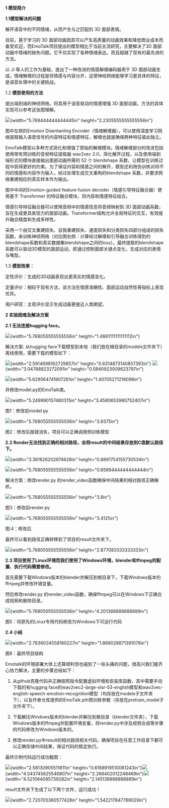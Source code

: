 **1 模型简介**

**1.1模型解决的问题**

解开语音中的不同情绪，从而产生与之匹配的 3D 面部表情。

目前，基于学习的 3D
面部动画因其可以产生高质量的动画效果和降低商业成本而备受欢迎，而EmoTalk项目提出的模型相比于当前主流研究，主要解决了3D
面部动画中情绪的缺失问题。它不仅实现了各种情绪表达，而且超越了现有的最先进的方法。

以 Ji 等人的工作为基础，提出了一种改进的情感解缠编码器用于 3D
面部动画生成。情绪解缠的过程是将情感与内容分开，这使神经网络能够学习更具体的特征，是语音处理中的关键挑战。

1.2 **模型使用的方法**

提出端到端的神经网络，将其用于语音驱动的情感增强 3D
面部动画，方法的具体实现可以参考这张图理解。

![](./images/media/image1.png){width="5.769444444444445in"
height="2.2305555555555556in"}

图中左侧的Emotion Disentanling
Encoder（情绪解缠器），可以使用深度学习网络提取输入语音信号的内容特征和情感特征，解缠也就是确保两种特征彼此独立。

EmoTalk模型以多种方式简化和增强了原始的解缠模块。情绪解缠部分的改进包括使用带有预训练的音频特征提取器
wav2vec
2.0，简化解开过程，以及使用端到端形式的模块直接输出面部动画所需的 52 个
blendshape
系数，让模型在训练过程中获得更好的约束。为了保证内容和情感之间的解开，模型还利用伪训练对将不同的情感和内容作为输入，经过处理生成交叉重构的blendshape
系数，并要求网络重建相应的真实样本作为输出。

图中中间的Emotion-guided feature fusion
decoder（情感引导特征融合器）使用基于 Transformer
的特征融合模块，将内容和情感特征结合。

情感引导特征融合器可以使用音频中的情感信息将音频映射到 3D
面部动画系数，旨在生成更具表现力的面部动画。Transformer结构允许全局特征的交互，有效提升融合精度和生成多样性。

采用一个由交叉重建损失、自我重建损失、速度损失和分类损失四部分组成的损失函数，来训练神经网络（对应图右侧：计算经过解缠和引导融合训练得到的blendshape系数和真实数据集blendshape之间的loss）。最终提取的blendshape
系数可以驱动3D模型的面部运动，即通过控制面部关键点变化，生成对应的表情与嘴型。

1.3 **模型效果：**

定性评价：生成的3D动画表现出更真实的情感变化。

定量评价：相较于现有方法，该方法在情感准确性、面部运动自然性等指标上表现优异。

用户研究：主观评价显示生成动画更接近人类期望。

**2 实验困难及解决方案**

**2.1 无法连接hugging face。**

![](./images/media/image1.png){width="5.768055555555556in"
height="1.4861111111111112in"}

解决方案: 从hugging
face下载模型到本地（我们放在根目录的models文件夹下）离线使用，需要下载的模型如下：

![](./images/media/image2.png){width="2.5914698162729657in"
height="0.6314873140857393in"}
![](./images/media/image3.png){width="3.04788823272091in"
height="0.5940923009623797in"}

![](./images/media/image4.png){width="5.629564741907261in"
height="1.40705271216098in"}

并修改model.py的EmoTalk类。

![](./images/media/image5.png){width="5.249990157480315in"
height="3.4580653980752407in"}

图1：修改前model.py

![](./images/media/image6.png){width="5.768055555555556in"
height="3.9375in"}

图2：修改后报错消失，项目可以正确调用预训练模型

**2.2 Render无法找到正确的相对路径，会将result的中间结果存放到C盘默认路径下。**

![](./images/media/image7.png){width="3.361626202974628in"
height="0.8891754155730534in"}

![](./images/media/image8.png){width="5.768055555555556in"
height="0.6569444444444444in"}

解决方案：修改render.py
的render_video函数确保中间结果的相对路径正确解析。

![](./images/media/image9.png){width="5.768055555555556in"
height="3.9in"}

图3：修改前render.py

![](./images/media/image10.png){width="5.768055555555556in"
height="3.4125in"}

图:4：修改后

最终可以看到路径正确转移到了项目的result文件夹下。

![](./images/media/image11.png){width="5.768055555555556in"
height="2.877083333333333in"}

**2.3 项目使用了Linux环境而我们使用了Windows环境，blender和ffmpeg的配置、执行代码需要修改。**

首先需要下载Windows版本的blender并解压到根目录下，下载Windows版本的ffmpeg并修改环境变量。

然后修改render.py
的render_video函数，确保ffmpeg可以在Windows下正确合成视频和删除目录。

![](./images/media/image12.png){width="5.768055555555556in"
height="4.201388888888889in"}

图5：将原先的Linux专用代码修改为Windows下可运行代码

**2.4 小结**

![](./images/media/image13.png){width="2.7836034558180227in"
height="1.869028871391076in"}

图6：最终项目结构

Emotalk的环境部署大体上还算顺利但也碰到了一些头痛的问题，很高兴我们能齐心协力解决，主要的步骤总结如下：

1.  从github克隆代码并正确按照指令配置虚拟环境和安装库函数，其中需要手动下载的有hugging
    face的wav2vec2-large-xlsr-53-english模型和wav2vec-english-speech-emotion-recognition模型（均存放在models子文件夹下），以及作者仓库提供的EmoTalk.pth预训练参数（存放在pretrain_model子文件夹下）。

2.  下载解压Windows版本的blender并解压到根目录（blender文件夹），下载Windows版本的ffmpeg并配置环境变量，将render.py中涉及视频合成等步骤的代码修改为Windows版本的。

3.  修改render.py中result的相对路径相关代码，确保项目在任意工作目录下都可以正确存储中间结果，保证代码的稳定执行。

最终示例代码运行成功截图：

![](./images/media/image14.png){width="2.58130905511811in"
height="0.6168919510061243in"}![](./images/media/image11.png){width="4.543745625546807in"
height="2.266402012248469in"}![](./images/media/image15.png){width="4.521064085739282in"
height="2.145138888888889in"}

result文件夹下生成了以下两个文件，运行成功！

![](./images/media/image16.png){width="2.720705380577428in"
height="1.542217847769029in"}
